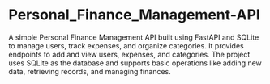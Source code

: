 # Personal_Finance_Management-API
A simple Personal Finance Management API built using FastAPI and SQLite to manage users, track expenses, and organize categories. It provides endpoints to add and view users, expenses, and categories. The project uses SQLite as the database and supports basic operations like adding new data, retrieving records, and managing finances.
